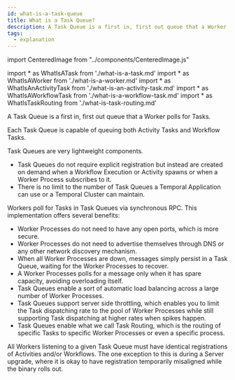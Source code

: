 ```yaml
---
id: what-is-a-task-queue
title: What is a Task Queue?
description: A Task Queue is a first in, first out queue that a Worker Process polls for Tasks.
tags:
  - explanation
---
```


import CenteredImage from "../components/CenteredImage.js"

<!-- prettier-ignore -->
import * as WhatIsATask from './what-is-a-task.md'
import * as WhatIsAWorker from './what-is-a-worker.md'
import * as WhatIsAnActivityTask from './what-is-an-activity-task.md'
import * as WhatIsAWorkflowTask from './what-is-a-workflow-task.md'
import * as WhatIsTaskRouting from './what-is-task-routing.md'

A Task Queue is a first in, first out queue that a <preview page={WhatIsAWorker}>Worker</preview> polls for <preview page={WhatIsATask}>Tasks</preview>.

Each Task Queue is capable of queuing both <preview page={WhatIsAnActivityTask}>Activity Tasks</preview> and <preview page={WhatIsAWorkflowTask}>Workflow Tasks</preview>.

<CenteredImage
imagePath="/diagrams/task-queue.svg"
title="Task Queue component"
imageSize="75"
/>

Task Queues are very lightweight components.

- Task Queues do not require explicit registration but instead are created on demand when a Workflow Execution or Activity spawns or when a Worker Process subscribes to it.
- There is no limit to the number of Task Queues a Temporal Application can use or a Temporal Cluster can maintain.

Workers poll for Tasks in Task Queues via synchronous RPC.
This implementation offers several benefits:

- Worker Processes do not need to have any open ports, which is more secure.
- Worker Processes do not need to advertise themselves through DNS or any other network discovery mechanism.
- When all Worker Processes are down, messages simply persist in a Task Queue, waiting for the Worker Processes to recover.
- A Worker Processes polls for a message only when it has spare capacity, avoiding overloading itself.
- Task Queues enable a sort of automatic load balancing across a large number of Worker Processes.
- Task Queues support server side throttling, which enables you to limit the Task dispatching rate to the pool of Worker Processes while still supporting Task dispatching at higher rates when spikes happen.
- Task Queues enable what we call <preview page={WhatIsTaskRouting}>Task Routing</preview>, which is the routing of specific Tasks to specific Worker Processes or even a specific process.

All Workers listening to a given Task Queue must have identical registrations of Activities and/or Workflows.
The one exception to this is during a Server upgrade, where it is okay to have registration temporarily misaligned while the binary rolls out.
